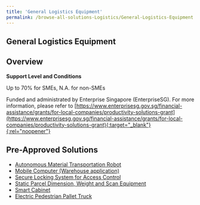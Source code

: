 ```yaml
---
title: 'General Logistics Equipment'
permalink: /browse-all-solutions-Logistics/General-Logistics-Equipment
---
```


## General Logistics Equipment
## Overview

**Support Level and Conditions**

Up to 70% for SMEs, N.A. for non-SMEs

Funded and administrated by Enterprise Singapore (EnterpriseSG). For more information, please refer to [https://www.enterprisesg.gov.sg/financial-assistance/grants/for-local-companies/productivity-solutions-grant](https://www.enterprisesg.gov.sg/financial-assistance/grants/for-local-companies/productivity-solutions-grant){:target="_blank"}{:rel="noopener"}

## Pre-Approved Solutions

- <a href='/productivity-solutions-grant/solutionrepo/solution24' target='_blank'>Autonomous Material Transportation Robot</a><br>
- <a href='/productivity-solutions-grant/solutionrepo/solution72' target='_blank'>Mobile Computer (Warehouse application)</a><br>
- <a href='/productivity-solutions-grant/solutionrepo/solution119' target='_blank'>Secure Locking System for Access Control</a><br>
- <a href='/productivity-solutions-grant/solutionrepo/solution754' target='_blank'>Static Parcel Dimension, Weight and Scan Equipment</a><br>
- <a href='/productivity-solutions-grant/solutionrepo/solution755' target='_blank'>Smart Cabinet</a><br>
- <a href='/productivity-solutions-grant/solutionrepo/solution1410' target='_blank'>Electric Pedestrian Pallet Truck</a><br>
